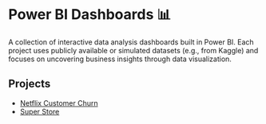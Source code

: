 # Power BI Dashboards 📊

A collection of interactive data analysis dashboards built in Power BI. Each project uses publicly available or simulated datasets (e.g., from Kaggle) and focuses on uncovering business insights through data visualization.

## Projects
- [Netflix Customer Churn](NetflixCustomerChurn/README.md)
- [Super Store](SuperStore/README.md)
